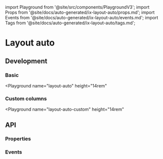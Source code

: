 import Playground from '@site/src/components/PlaygroundV3';
import Props from '@site/docs/auto-generated/ix-layout-auto/props.md';
import Events from '@site/docs/auto-generated/ix-layout-auto/events.md';
import Tags from '@site/docs/auto-generated/ix-layout-auto/tags.md';

# Layout auto

<Tags />

## Development

### Basic

<Playground
name="layout-auto"
height="14rem"

> </Playground>

### Custom columns

<Playground
name="layout-auto-custom"
height="14rem"

> </Playground>

## API

### Properties

<Props />

### Events

<Events />
